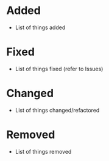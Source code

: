 # Added
- List of things added

# Fixed
- List of things fixed (refer to Issues)

# Changed
- List of things changed/refactored

# Removed
- List of things removed

<!--
# Instructions:
1. Choose an emoji to categorize your pull request (copy-paste emoji in front of your title):
  ✨ New feature
  🐛 Bugfix
  🔥 P0 fix
  🧪 Tests
  🚀 Performance improvements
  🖍 Styling
  ♿ Accessibility
  🌐 Internationalization
  📖 Documentation
  🏗 Infrastructure / Tooling / Builds / CI
  ⏪ Reverting a previous change
  🧹 Code refactors and general housekeeping
  🗑️ Code removal

2. Pick a meaningful title for your pull request!
  - Use sentence case. Keep it short. ex: `✨ refactor(users): add filters to manage users list view`
3. Enter a succinct description that says why the PR is necessary, and what it does.
  Examples of good descriptions:
  - Implement aspect of X
  - Leave out feature Y because of A
  - Improve performance by B
  - Improve accessibility by C
4. If the pull request addresses an issue, mention it with keywords `Fixes`, `Closes`, or `Resolves`.
  - Using one of the above keywords will automatically close the issue (ex: Fixes #17)
5. Make sure to assign the appropriate label(s) to the pull request!
6. Provide clear testing instructions that include any pertinent information, i.e. roles, feature flags, etc.)
7. Include screenshots of your changes if they impact the UI (Before & After).
-->